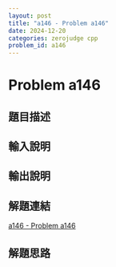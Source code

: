 ```yaml
---
layout: post
title: "a146 - Problem a146"
date: 2024-12-20
categories: zerojudge cpp
problem_id: a146
---
```


# Problem a146

## 題目描述



## 輸入說明



## 輸出說明



## 解題連結

[a146 - Problem a146](https://zerojudge.tw/ShowProblem?problemid=a146)

## 解題思路

